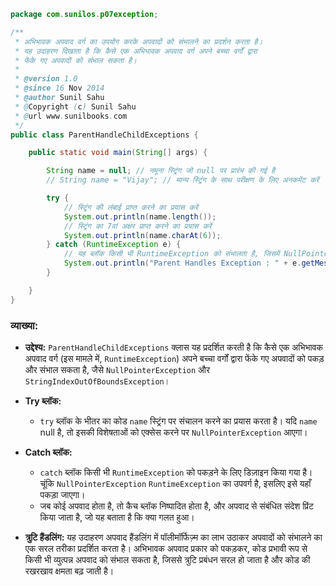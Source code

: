 ```java
package com.sunilos.p07exception;

/**
 * अभिभावक अपवाद वर्ग का उपयोग करके अपवादों को संभालने का प्रदर्शन करता है।
 * यह उदाहरण दिखाता है कि कैसे एक अभिभावक अपवाद वर्ग अपने बच्चा वर्गों द्वारा 
 * फेंके गए अपवादों को संभाल सकता है।
 * 
 * @version 1.0
 * @since 16 Nov 2014
 * @author Sunil Sahu
 * @Copyright (c) Sunil Sahu
 * @url www.sunilbooks.com
 */
public class ParentHandleChildExceptions {

    public static void main(String[] args) {

        String name = null; // नमूना स्ट्रिंग जो null पर प्रारंभ की गई है
        // String name = "Vijay"; // मान्य स्ट्रिंग के साथ परीक्षण के लिए अनकमेंट करें

        try {
            // स्ट्रिंग की लंबाई प्राप्त करने का प्रयास करें
            System.out.println(name.length());
            // स्ट्रिंग का 7वां अक्षर प्राप्त करने का प्रयास करें
            System.out.println(name.charAt(6));
        } catch (RuntimeException e) {
            // यह ब्लॉक किसी भी RuntimeException को संभालता है, जिसमें NullPointerException शामिल है
            System.out.println("Parent Handles Exception : " + e.getMessage());
        }

    }
}
```

### व्याख्या:

- **उद्देश्य:** `ParentHandleChildExceptions` क्लास यह प्रदर्शित करती है कि कैसे एक अभिभावक अपवाद वर्ग (इस मामले में, `RuntimeException`) अपने बच्चा वर्गों द्वारा फेंके गए अपवादों को पकड़ और संभाल सकता है, जैसे `NullPointerException` और `StringIndexOutOfBoundsException`।

- **Try ब्लॉक:** 
  - `try` ब्लॉक के भीतर का कोड `name` स्ट्रिंग पर संचालन करने का प्रयास करता है। यदि `name` null है, तो इसकी विशेषताओं को एक्सेस करने पर `NullPointerException` आएगा।

- **Catch ब्लॉक:** 
  - `catch` ब्लॉक किसी भी `RuntimeException` को पकड़ने के लिए डिज़ाइन किया गया है। चूंकि `NullPointerException` `RuntimeException` का उपवर्ग है, इसलिए इसे यहाँ पकड़ा जाएगा।
  - जब कोई अपवाद होता है, तो कैच ब्लॉक निष्पादित होता है, और अपवाद से संबंधित संदेश प्रिंट किया जाता है, जो यह बताता है कि क्या गलत हुआ।

- **त्रुटि हैंडलिंग:** यह उदाहरण अपवाद हैंडलिंग में पॉलीमॉर्फिज़्म का लाभ उठाकर अपवादों को संभालने का एक सरल तरीका प्रदर्शित करता है। अभिभावक अपवाद प्रकार को पकड़कर, कोड प्रभावी रूप से किसी भी व्युत्पन्न अपवाद को संभाल सकता है, जिससे त्रुटि प्रबंधन सरल हो जाता है और कोड की रखरखाव क्षमता बढ़ जाती है।
